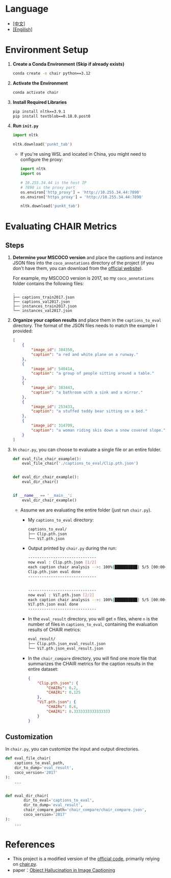 # Language

- [[中文]](README_zh.md)
- [[Engilish]](README.md)

# Environment Setup

1. **Create a Conda Environment (Skip if already exists)**

    ```sh
    conda create -n chair python==3.12
    ```

2. **Activate the Environment**

    ```sh
    conda activate chair
    ```

3. **Install Required Libraries**

    ```sh
    pip install nltk==3.9.1
    pip install textblob==0.18.0.post0
    ```

4. **Run `init.py`**

    ```python
    import nltk
    
    nltk.download('punkt_tab')
    ```

    - If you're using WSL and located in China, you might need to configure the proxy:

        ```python
        import nltk
        import os
        
        # 10.255.34.44 is the host IP
        # 7890 is the proxy port
        os.environ['http_proxy'] = 'http://10.255.34.44:7890'
        os.environ['https_proxy'] = 'http://10.255.34.44:7890'
        
        nltk.download('punkt_tab')
        ```


# Evaluating CHAIR Metrics

## Steps

1. **Determine your MSCOCO version** and place the captions and instance JSON files into the `coco_annotations` directory of the project (if you don't have them, you can download from the [official website](https://cocodataset.org/#download)).

    For example, my MSCOCO version is 2017, so my `coco_annotations` folder contains the following files:

    ```
    .
    ├── captions_train2017.json
    ├── captions_val2017.json
    ├── instances_train2017.json
    └── instances_val2017.json
    ```

2. **Organize your caption results** and place them in the `captions_to_eval` directory. The format of the JSON files needs to match the example I provided:

    ```json
    [
        {
            "image_id": 384350,
            "caption": "a red and white plane on a runway."
        },
        {
            "image_id": 540414,
            "caption": "a group of people sitting around a table."
        },
        {
            "image_id": 383443,
            "caption": "a bathroom with a sink and a mirror."
        },
        {
            "image_id": 253433,
            "caption": "a stuffed teddy bear sitting on a bed."
        },
        {
            "image_id": 314709,
            "caption": "a woman riding skis down a snow covered slope."
        }
    ]
    ```

3. In `chair.py`, you can choose to evaluate a single file or an entire folder.

    ```python
    def eval_file_chair_example():
        eval_file_chair('./captions_to_eval/Clip.pth.json')
    
    
    def eval_dir_chair_example():
        eval_dir_chair()
    
    
    if __name__ == '__main__':
        eval_dir_chair_example()
    ```

    - Assume we are evaluating the entire folder (just run `chair.py`).

        - My `captions_to_eval` directory:

            ```sh
            captions_to_eval/
            ├── Clip.pth.json
            └── ViT.pth.json
            ```

        - Output printed by `chair.py` during the run:

            ```sh
            ------------------------------
            now eval : Clip.pth.json [1/2]
            each caption chair analysis -->: 100%|██████████| 5/5 [00:00<00:00, 3792.32it/s]
            Clip.pth.json eval done
            ------------------------------
            
            
            ------------------------------
            now eval : ViT.pth.json [2/2]
            each caption chair analysis -->: 100%|██████████| 5/5 [00:00<00:00, 3541.89it/s]
            ViT.pth.json eval done
            ------------------------------
            ```

        - In the `eval_result` directory, you will get `n` files, where `n` is the number of files in `captions_to_eval`, containing the evaluation results of CHAIR metrics:

            ```sh
            eval_result/
            ├── Clip.pth.json_eval_result.json
            └── ViT.pth.json_eval_result.json
            ```

        - In the `chair_compare` directory, you will find one more file that summarizes the CHAIR metrics for the caption results in the entire dataset:

            ```json
            {
                "Clip.pth.json": {
                    "CHAIRs": 0.2,
                    "CHAIRi": 0.125
                },
                "ViT.pth.json": {
                    "CHAIRs": 0.6,
                    "CHAIRi": 0.3333333333333333
                }
            }
            ```


## Customization

In `chair.py`, you can customize the input and output directories.

```python
def eval_file_chair(
    captions_to_eval_path, 
    dir_to_dump='eval_result', 
    coco_version='2017'
):
    ...


def eval_dir_chair(
        dir_to_eval='captions_to_eval',
        dir_to_dump='eval_result',
        chair_compare_path='chair_compare/chair_compare.json',
        coco_version='2017'
):
    ...
```

# References

- This project is a modified version of the [official code](https://github.com/LisaAnne/Hallucination), primarily relying on [chair.py](https://github.com/LisaAnne/Hallucination/blob/master/utils/chair.py).
- paper：[Object Hallucination in Image Captioning](https://arxiv.org/pdf/1809.02156)
